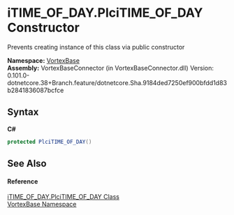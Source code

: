 # iTIME_OF_DAY.PlciTIME_OF_DAY Constructor 
 

Prevents creating instance of this class via public constructor

**Namespace:**&nbsp;<a href="N_VortexBase.md">VortexBase</a><br />**Assembly:**&nbsp;VortexBaseConnector (in VortexBaseConnector.dll) Version: 0.101.0-dotnetcore.38+Branch.feature/dotnetcore.Sha.9184ded7250ef900bfdd1d83b2841836087bcfce

## Syntax

**C#**<br />
``` C#
protected PlciTIME_OF_DAY()
```


## See Also


#### Reference
<a href="T_VortexBase_iTIME_OF_DAY_PlciTIME_OF_DAY.md">iTIME_OF_DAY.PlciTIME_OF_DAY Class</a><br /><a href="N_VortexBase.md">VortexBase Namespace</a><br />